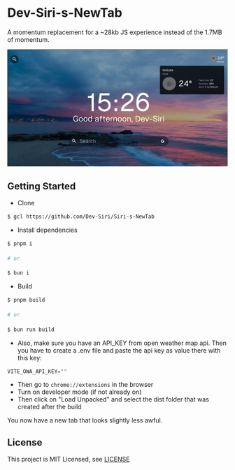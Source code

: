 # Dev-Siri-s-NewTab

A momentum replacement for a ~28kb JS experience instead of the 1.7MB of momentum.

![Extension NewTab Image](images/extension-ss-img.png)

## Getting Started

- Clone

```sh
$ gcl https://github.com/Dev-Siri/Siri-s-NewTab
```

- Install dependencies

```sh
$ pnpm i

# or

$ bun i
```

- Build

```sh
$ pnpm build

# or

$ bun run build
```

- Also, make sure you have an API_KEY from open weather map api. Then you have to create a .env file and paste the api key as value there with this key:

```s
VITE_OWA_API_KEY=""
```

- Then go to `chrome://extensions` in the browser
- Turn on developer mode (if not already on)
- Then click on "Load Unpacked" and select the dist folder that was created after the build

You now have a new tab that looks slightly less awful.

## License

This project is MIT Licensed, see [LICENSE](LICENSE)
